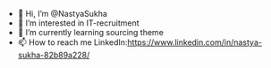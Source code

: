 - 👋 Hi, I’m @NastyaSukha
- 👀 I’m interested in IT-recruitment 
- 🌱 I’m currently learning sourcing theme
- 📫 How to reach me LinkedIn:https://www.linkedin.com/in/nastya-sukha-82b89a228/

<!---
NastyaSukha/NastyaSukha is a ✨ special ✨ repository because its `README.md` (this file) appears on your GitHub profile.
You can click the Preview link to take a look at your changes.
--->
